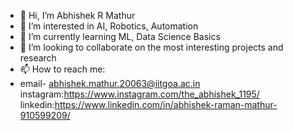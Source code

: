 - 👋 Hi, I’m Abhishek R Mathur
- 👀 I’m interested in AI, Robotics, Automation 
- 🌱 I’m currently learning ML, Data Science Basics
- 💞️ I’m looking to collaborate on the most interesting projects and research
- 📫 How to reach me:
- email- abhishek.mathur.20063@iitgoa.ac.in
instagram:https://www.instagram.com/the_abhishek_1195/
linkedin:https://www.linkedin.com/in/abhishek-raman-mathur-910599209/

<!---
IronAvenger11-prog/IronAvenger11-prog is a ✨ special ✨ repository because its `README.md` (this file) appears on your GitHub profile.
You can click the Preview link to take a look at your changes.
--->
